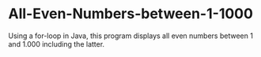 # All-Even-Numbers-between-1-1000
Using a for-loop in Java, this program displays all even numbers between 1 and 1.000 including the latter.
